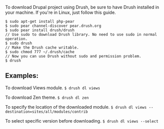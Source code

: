 To download Drupal project using Drush, be sure to have Drush installed in your machine.
If you're in Linux, just follow this guide.

```
$ sudo apt-get install php-pear
$ sudo pear channel-discover pear.drush.org
$ sudo pear install drush/drush
// Use sudo to download Drush library. No need to use sudo in normal operation.
$ sudo drush
// Make the Drush cache writable.
$ sudo chmod 777 ~/.drush/cache
// Now you can use Drush without sudo and permission problem.
$ drush
```

Examples:
---------
To download Views module.
`$ drush dl views`

To download Zen theme.
`$ drush dl zen`

To specify the location of the downloaded module.
`$ drush dl views --destination=sites/all/modules/contrib`

To select specific version before downloading.
`$ drush dl views --select`
